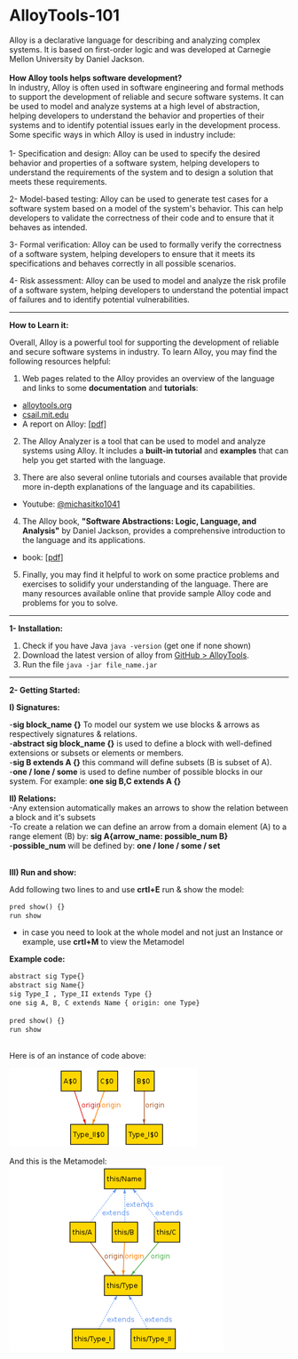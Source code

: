 # AlloyTools-101

Alloy is a declarative language for describing and analyzing complex systems. It is based on first-order logic and was developed at Carnegie Mellon University by Daniel Jackson.<br/>
<br/>
**How Alloy tools helps software development?** <br/>
In industry, Alloy is often used in software engineering and formal methods to support the development of reliable and secure software systems. It can be used to model and analyze systems at a high level of abstraction, helping developers to understand the behavior and properties of their systems and to identify potential issues early in the development process. Some specific ways in which Alloy is used in industry include:<br/>
<br/>
1- Specification and design: Alloy can be used to specify the desired behavior and properties of a software system, helping developers to understand the requirements of the system and to design a solution that meets these requirements.

2- Model-based testing: Alloy can be used to generate test cases for a software system based on a model of the system's behavior. This can help developers to validate the correctness of their code and to ensure that it behaves as intended.

3- Formal verification: Alloy can be used to formally verify the correctness of a software system, helping developers to ensure that it meets its specifications and behaves correctly in all possible scenarios.

4- Risk assessment: Alloy can be used to model and analyze the risk profile of a software system, helping developers to understand the potential impact of failures and to identify potential vulnerabilities.

---

**How to Learn it:**

Overall, Alloy is a powerful tool for supporting the development of reliable and secure software systems in industry. To learn Alloy, you may find the following resources helpful:

1. Web pages related to the Alloy provides an overview of the language and links to some **documentation** and **tutorials**:

- [alloytools.org](https://alloytools.org/documentation.html)
- [csail.mit.edu](https://www.csail.mit.edu/research/alloy)
- A report on Alloy: [[pdf]](https://www.doc.ic.ac.uk/project/examples/2007/271j/suprema_on_alloy/Final%20Report/LaTeX/report.pdf)

2. The Alloy Analyzer is a tool that can be used to model and analyze systems using Alloy. It includes a **built-in tutorial** and **examples** that can help you get started with the language.

3. There are also several online tutorials and courses available that provide more in-depth explanations of the language and its capabilities.
- Youtube: [@michasitko1041](https://www.youtube.com/@michasitko1041)

4. The Alloy book, **"Software Abstractions: Logic, Language, and Analysis"** by Daniel Jackson, provides a comprehensive introduction to the language and its applications.

-  book: [[pdf]](https://www.cin.ufpe.br/~if721/intranet/AlloyBook.pdf)

5. Finally, you may find it helpful to work on some practice problems and exercises to solidify your understanding of the language. There are many resources available online that provide sample Alloy code and problems for you to solve.

---

**1- Installation:**

1. Check if you have Java ```java -version``` (get one if none shown)
2. Download the latest version of alloy from [GitHub > AlloyTools](https://github.com/AlloyTools/org.alloytools.alloy/releases).
3. Run the file ``` java -jar file_name.jar ```
---

**2- Getting Started:**<br/>

**I) Signatures:**<br/>

-**sig block_name {}** To model our system we use blocks & arrows as respectively signatures & relations. <br/>
-**abstract sig block_name {}** is used to define a block with well-defined extensions or subsets or elements or members. <br/>
-**sig B extends A {}** this command will define subsets (B is subset of A). <br/>
-**one / lone / some** is used to define number of possible blocks in our system. For example: **one sig B,C extends A {}**<br/>

**II) Relations:**<br/>
-Any extension automatically makes an arrows to show the relation between a block and it's subsets <br/>
-To create a relation we can define an arrow from a domain element (A) to a range element (B) by: **sig A{arrow_name: possible_num B}** <br/>
-**possible_num** will be defined by: **one / lone / some / set** <br/><br/>

**III) Run and show:**<br/>

Add following two lines to and use **crtl+E** run & show the model: <br/>

    pred show() {}
    run show

- in case you need to look at the whole model and not just an Instance or example, use **crtl+M** to view the Metamodel <br/>


**Example code:**


    abstract sig Type{}
    abstract sig Name{}
    sig Type_I , Type_II extends Type {}
    one sig A, B, C extends Name { origin: one Type}

    pred show() {}
    run show

<br/>
Here is of an instance of code above: <br/>

![ ](./Images/1.png) <br/>

And this is the Metamodel: <br/>
![ ](./Images/2.png) <br/>






